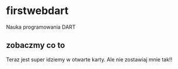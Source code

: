 # firstwebdart
Nauka programowania DART
## zobaczmy co to
Teraz jest super idziemy w otwarte karty.
Ale nie zostawiaj mnie tak!!
